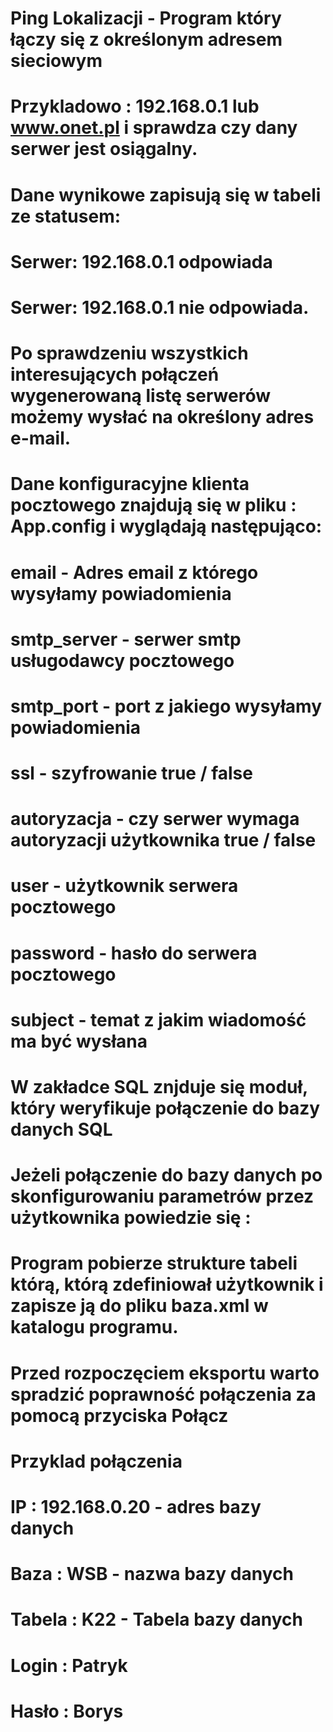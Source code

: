 # Ping Lokalizacji - Program który łączy się z określonym adresem sieciowym 
# Przykladowo : 192.168.0.1 lub www.onet.pl i sprawdza czy dany serwer jest osiągalny.
# Dane wynikowe zapisują się w tabeli ze statusem: 
# Serwer: 192.168.0.1 odpowiada
# Serwer: 192.168.0.1 nie odpowiada.
# Po sprawdzeniu wszystkich interesujących połączeń wygenerowaną listę serwerów możemy wysłać na określony adres e-mail.
# Dane konfiguracyjne klienta pocztowego znajdują się w pliku : App.config i wyglądają następująco: 
#
# email - Adres email z którego wysyłamy powiadomienia
# smtp_server - serwer smtp usługodawcy pocztowego
# smtp_port - port z jakiego wysyłamy powiadomienia
# ssl - szyfrowanie true / false
# autoryzacja - czy serwer wymaga autoryzacji użytkownika true / false
# user - użytkownik serwera pocztowego
# password - hasło do serwera pocztowego
# subject - temat z jakim wiadomość ma być wysłana
#
# W zakładce SQL znjduje się moduł, który weryfikuje połączenie do bazy danych SQL 
# Jeżeli połączenie do bazy danych po skonfigurowaniu parametrów przez użytkownika powiedzie się : 
# Program pobierze strukture tabeli którą, którą zdefiniował użytkownik i zapisze ją do pliku baza.xml w katalogu programu.
# Przed rozpoczęciem eksportu warto spradzić poprawność połączenia za pomocą przyciska Połącz
# 
# Przyklad połączenia
# IP : 192.168.0.20 - adres bazy danych
# Baza : WSB - nazwa bazy danych
# Tabela : K22 - Tabela bazy danych
# Login : Patryk
# Hasło : Borys

